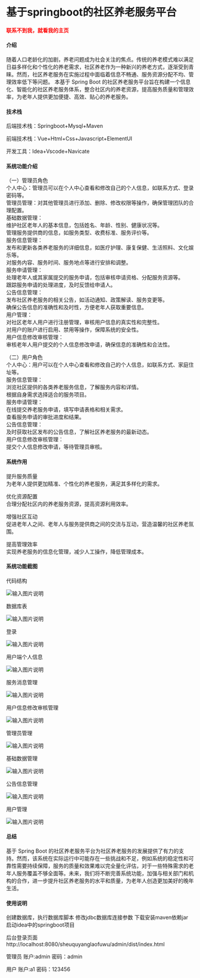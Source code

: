 # 基于springboot的社区养老服务平台

<h4 style='color:red'>联系不到我，就看我的主页 </h4> 
 
#### 介绍

随着人口老龄化的加剧，养老问题成为社会关注的焦点。传统的养老模式难以满足日益多样化和个性化的养老需求，社区养老作为一种新兴的养老方式，逐渐受到青睐。然而，社区养老服务在实施过程中面临着信息不畅通、服务资源分配不均、管理效率低下等问题。
本基于 Spring Boot 的社区养老服务平台旨在构建一个信息化、智能化的社区养老服务体系，整合社区内的养老资源，提高服务质量和管理效率，为老年人提供更加便捷、高效、贴心的养老服务。

#### 技术栈

后端技术栈：Springboot+Mysql+Maven

前端技术栈：Vue+Html+Css+Javascript+ElementUI

开发工具：Idea+Vscode+Navicate

#### 系统功能介绍

（一）管理员角色  
个人中心：管理员可以在个人中心查看和修改自己的个人信息，如联系方式、登录密码等。  
管理员管理：对其他管理员进行添加、删除、修改权限等操作，确保管理团队的合理配置。  
基础数据管理：  
维护社区老年人的基本信息，包括姓名、年龄、性别、健康状况等。  
管理服务提供商的信息，如服务类型、收费标准、服务评价等。  
服务信息管理：  
发布和更新各类养老服务的详细信息，如医疗护理、康复保健、生活照料、文化娱乐等。  
对服务内容、服务时间、服务地点等进行安排和调整。  
服务申请管理：  
处理老年人或其家属提交的服务申请，包括审核申请资格、分配服务资源等。  
跟踪服务申请的处理进度，及时反馈给申请人。  
公告信息管理：  
发布社区养老服务的相关公告，如活动通知、政策解读、服务变更等。  
确保公告信息的准确性和及时性，方便老年人获取重要信息。  
用户管理：  
对社区老年人用户进行注册管理，审核用户信息的真实性和完整性。  
对用户的账户进行启用、禁用等操作，保障系统的安全性。  
用户信息修改审核管理：  
审核老年人用户提交的个人信息修改申请，确保信息的准确性和合法性。  

（二）用户角色  
个人中心：用户可以在个人中心查看和修改自己的个人信息，如联系方式、家庭住址等。  
服务信息管理：  
浏览社区提供的各类养老服务信息，了解服务内容和详情。  
根据自身需求选择适合的服务项目。  
服务申请管理：  
在线提交养老服务申请，填写申请表格和相关需求。  
查看服务申请的审批进度和结果。  
公告信息管理：  
及时获取社区发布的公告信息，了解社区养老服务的最新动态。  
用户信息修改审核管理：  
提交个人信息修改申请，等待管理员审核。  

#### 系统作用

提升服务质量  
为老年人提供更加精准、个性化的养老服务，满足其多样化的需求。  

优化资源配置  
合理分配社区内的养老服务资源，提高资源利用效率。  

增强社区互动  
促进老年人之间、老年人与服务提供商之间的交流与互动，营造温馨的社区养老氛围。  

提高管理效率  
实现养老服务的信息化管理，减少人工操作，降低管理成本。  

#### 系统功能截图

代码结构

![输入图片说明](images/0c35f05759b7fc2569a8e516fd2f5c4.png)

数据库表

![输入图片说明](images/63f53859d34b9eeccfb6f33b24a44b4.png)

登录

![输入图片说明](images/ae7ab0182178365947c6f6a8ab0b6c1.png)

用户端个人信息

![输入图片说明](images/7b3481e6c532a4e499b159e1312a26f.png)

服务消息管理

![输入图片说明](images/9a4050c973b78471c5d965455d908d2.png)

用户信息修改审核管理

![输入图片说明](images/defb48e08d52fd06c0136b23da4bffc.png)

管理员管理

![输入图片说明](images/dcb32754cf67663c40a38e7af7c70df.png)

基础数据管理

![输入图片说明](images/3ab907185a9d08f3806b1f260bea51e.png)

公告信息管理

![输入图片说明](images/fc7ebbd07e42715b79d85f52f2578a1.png)

用户管理

![输入图片说明](images/28aa2c29fc8ebce845e1cf1e2e12896.png)

#### 总结

基于 Spring Boot 的社区养老服务平台为社区养老服务的发展提供了有力的支持。然而，该系统在实际运行中可能存在一些挑战和不足，例如系统的稳定性和可靠性需要持续保障，服务的质量和效果难以完全量化评估，对于一些特殊需求的老年人服务覆盖不够全面等。未来，我们将不断完善系统功能，加强与相关部门和机构的合作，进一步提升社区养老服务的水平和质量，为老年人创造更加美好的晚年生活。

#### 使用说明

创建数据库，执行数据库脚本 修改jdbc数据库连接参数 下载安装maven依赖jar 启动idea中的springboot项目

后台登录页面
http://localhost:8080/sheuquyanglaofuwu/admin/dist/index.html

管理员				账户:admin 		密码：admin

用户				账户:a1 		密码：123456